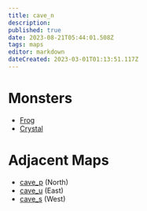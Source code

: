 ```yaml
---
title: cave_n
description: 
published: true
date: 2023-08-21T05:44:01.508Z
tags: maps
editor: markdown
dateCreated: 2023-03-01T01:13:51.117Z
---
```


# Monsters
 * [Frog](/monsters/frog)
 * [Crystal](/monsters/crystal)

# Adjacent Maps
 * [cave_p](/maps/cave_p) (North)
 * [cave_u](/maps/cave_u) (East)
 * [cave_s](/maps/cave_s) (West)
